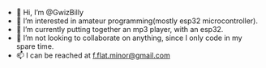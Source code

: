 - 👋 Hi, I’m @GwizBilly
- 👀 I’m interested in amateur programming(mostly esp32 microcontroller).
- 🌱 I’m currently putting together an mp3 player, with an esp32.
- 💞️ I’m not looking to collaborate on anything, since I only code in my spare time.
- 📫 I can be reached at f.flat.minor@gmail.com

<!---
GwizBilly/GwizBilly is a ✨ special ✨ repository because its `README.md` (this file) appears on your GitHub profile.
You can click the Preview link to take a look at your changes.
--->
